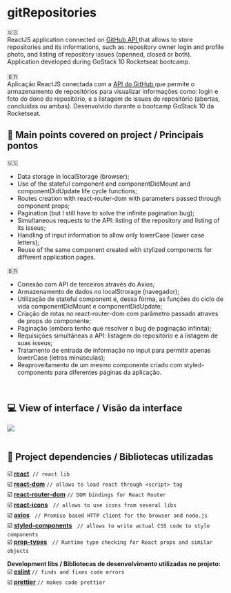 # gitRepositories


:us: 
<br>
ReactJS application connected on  <a href="https://developer.github.com/v3/"> GitHub API </a> that allows to store repositories and its informations, such as: repository owner login and profile photo, and listing of repository issues (openned, closed or both). 
Application developed during GoStack 10 Rocketseat bootcamp.
<br>
<br>
<span>&#x1f1e7;&#x1f1f7;</span>
<br>
Aplicação ReactJS conectada com a <a href="https://developer.github.com/v3/"> API do GitHub </a> que permite o armazenamento de repositórios para visualizar informações como: login e foto do dono do repositório, e a listagem de issues do repositório (abertas, concluídas ou ambas).
Desenvolvido durante o bootcamp GoStack 10 da Rocketseat.
##  :mag_right: Main points covered on project / Principais pontos
:us: 
<br>

- Data storage in localStorage (browser);
- Use of the stateful component and componentDidMount and componentDidUpdate life cycle functions;
- Routes creation with react-router-dom with parameters passed through component props;
- Pagination (but I still have to solve the infinite pagination bug);
- Simultaneous requests to the API: listing of the repository and listing of its isseus;
- Handling of input information to allow only lowerCase (lower case letters);
- Reuse of the same component created with stylized components for different application pages.



<span>&#x1f1e7;&#x1f1f7;</span>
<br>
- Conexão com API de terceiros através do Axios;
- Armazenamento de dados no localStrorage (navegador);
- Utilização de stateful component e, dessa forma, as funções do ciclo de vida componentDidMount e componentDidUpdate;
- Criação de rotas no react-router-dom com parâmetro passado atraves de props do componente;
- Paginação (embora tenho que resolver o bug de paginação infinita);
- Requisições simultâneas a API: listagem do repositório e a listagem de suas isseus;
- Tratamento de entrada de informação no input para permitir apenas lowerCase (letras minúsculas);
- Reaproveitamento de um mesmo componente criado com styled-components para diferentes páginas da aplicação. 



<br>


##  :computer: View of interface / Visão da interface
<div sstyle={{text-align: 'center'}}>

<img src="./gitRepo.gif">
  </div>


<br>

##  :link: Project dependencies / Bibliotecas utilizadas

:ballot_box_with_check: **<a href="https://pt-br.reactjs.org/">react</a>**     `// react lib` <br>
:ballot_box_with_check: **<a href="https://www.npmjs.com/package/react-dom">react-dom</a>**    `// allows to load react through <script> tag ` <br>
:ballot_box_with_check: **<a href="https://www.npmjs.com/package/react-router-dom">react-router-dom</a>**         `// DOM bindings for React Router ` <br>
:ballot_box_with_check: **<a href="https://www.npmjs.com/package/react-icons">react-icons</a>**            `// allows to use icons from several libs`  <br>
:ballot_box_with_check: **<a href="https://github.com/axios/axios">axios</a>**            `// Promise based HTTP client for the browser and node.js`  <br>
:ballot_box_with_check: **<a href="https://styled-components.com/">styled-components</a>**            `// allows to write actual CSS code to style components`  <br>
:ballot_box_with_check: **<a href="https://www.npmjs.com/package/prop-types">prop-types</a>**            `// Runtime type checking for React props and similar objects`  <br>


**Development libs / Bibliotecas de desenvolvimento utilizadas no projeto:**
<br>
:ballot_box_with_check: **<a href="https://eslint.org/">eslint</a>**    `// finds and fixes code errors` 
<br>
:ballot_box_with_check: **<a href="https://prettier.io/">prettier</a>**  `// makes code prettier` 
<br>
